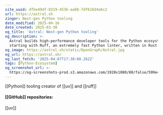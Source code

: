 ```yaml
---
site_uuid: dfbe49df-8319-4536-aa88-7df616d4a6c2
url: https://astral.sh
zinger: Next-gen Python tooling
date_modified: 2025-04-16
date_created: 2025-03-30
og_title: 'Astral: Next-gen Python tooling'
og_description: >-
  Astral builds high-performance developer tools for the Python ecosystem,
  starting with Ruff, an extremely fast Python linter, written in Rust.
og_image: https://astral.sh/static/OpenGraph/Astral.jpg
og_url: https://astral.sh/
og_last_fetch: '2025-04-07T17:38:08.262Z'
tags: [Python-Ecosystem]
og_screenshot_url: >-
  https://og-screenshots-prod.s3.amazonaws.com/1920x1080/80/false/599e45dabf5aadf4e010b49d8d1b2e7a2261fe6c2e81a931db243d5f3ab819c3.jpeg
---
```





[[Python]] tooling creator of [[uv]] and [[ruff]]

#### [[GitHub]] repositories:
[[uv]]

